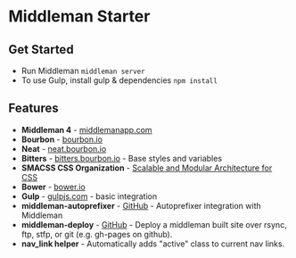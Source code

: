 # Middleman Starter

## Get Started

- Run Middleman `middleman server`
- To use Gulp, install gulp & dependencies `npm install`

## Features

- **Middleman 4** - [middlemanapp.com](https://middlemanapp.com/)
- **Bourbon** - [bourbon.io](http://bourbon.io/)
- **Neat** - [neat.bourbon.io](http://neat.bourbon.io/)
- **Bitters** - [bitters.bourbon.io](http://bitters.bourbon.io/) - Base styles and variables
- **SMACSS CSS Organization** - [Scalable and Modular Architecture for CSS](https://smacss.com/)
- **Bower** - [bower.io](http://bower.io/)
- **Gulp** - [gulpjs.com](http://gulpjs.com/) - basic integration
- **middleman-autoprefixer** - [GitHub](https://github.com/middleman/middleman-autoprefixer) - Autoprefixer integration with Middleman
- **middleman-deploy** - [GitHub](https://github.com/middleman-contrib/middleman-deploy) - Deploy a middleman built site over rsync, ftp, stfp, or git (e.g. gh-pages on github).
- **nav_link helper** - Automatically adds "active" class to current nav links.
